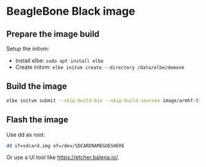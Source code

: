 # BeagleBone Black image

## Prepare the image build

Setup the initvm:

- Install elbe: `sudo apt install elbe`
- Create initvm: `elbe initvm create --directory /data/elbe/demovm` 

## Build the image

```bash
elbe initvm submit --skip-build-bin --skip-build-sources image/armhf-ti-beaglebone-black.xml
```

## Flash the image

Use dd as root:

```bash
dd if=sdcard.img of=/dev/SDCARDNAMEGOESHERE
```

Or use a UI tool like https://etcher.balena.io/.
